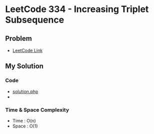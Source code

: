 # LeetCode 334 - Increasing Triplet Subsequence

## Problem  
- [LeetCode Link](https://leetcode.com/problems/increasing-triplet-subsequence/)

## My Solution

### Code
- [solution.php](./solution.php)
- 

### Time & Space Complexity
- Time  : O(n)
- Space : O(1)
